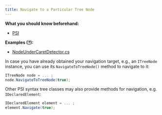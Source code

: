 ```yaml
---
title: Navigate to a Particular Tree Node
---
```


**What you should know beforehand:**
* [PSI](/HowTo/NavigateCode/NavigateCode.md#psi-basics)

**Examples ([?](HowTo.md#sample-solution)):**
* [NodeUnderCaretDetector.cs](https://github.com/JetBrains/sample-resharper-plugin/blob/master/SampleReSharperPlugin/src/PsiNavigation/NodeUnderCaretDetector.cs)

In case you have already obtained your navigation target, e.g., an `ITreeNode` instance, you can use its `NavigateToTreeNode()` method to navigate to it:

```csharp
ITreeNode node = ... ;
node.NavigateToTreeNode(true);
```

Other PSI syntax tree classes may also provide methods for navigation, e.g. `IDeclaredElement`:

```csharp
IDeclaredElement element = ... ;
element.Navigate(true);
```
